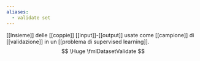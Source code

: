```yaml
---
aliases:
  - validate set
---
```


[[Insieme]] delle [[coppie]] [[input]]-[[output]] usate come [[campione]] di [[validazione]] in un [[problema di supervised learning]].
$$
\Huge
\fmlDatasetValidate
$$
